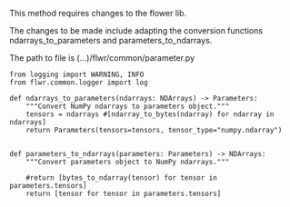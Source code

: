 This method requires changes to the flower lib.

The changes to be made include adapting the conversion functions ndarrays_to_parameters
and parameters_to_ndarrays.

The path to file is (...)/flwr/common/parameter.py

```
from logging import WARNING, INFO
from flwr.common.logger import log

def ndarrays_to_parameters(ndarrays: NDArrays) -> Parameters:
    """Convert NumPy ndarrays to parameters object."""
    tensors = ndarrays #[ndarray_to_bytes(ndarray) for ndarray in ndarrays]
    return Parameters(tensors=tensors, tensor_type="numpy.ndarray")


def parameters_to_ndarrays(parameters: Parameters) -> NDArrays:
    """Convert parameters object to NumPy ndarrays."""

    #return [bytes_to_ndarray(tensor) for tensor in parameters.tensors]
    return [tensor for tensor in parameters.tensors]
```